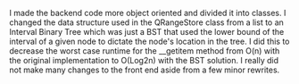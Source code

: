 I made the backend code more object oriented and divided it into classes.
I changed the data structure used in the QRangeStore class from a list to an Interval Binary Tree which was just a BST that used the lower bound of the interval of a given node to dictate the node's location in the tree.
I did this to decrease the worst case runtime for the __getitem method from O(n) with the original implementation to O(Log2n) with the BST solution.
I really did not make many changes to the front end aside from a few minor rewrites. 
